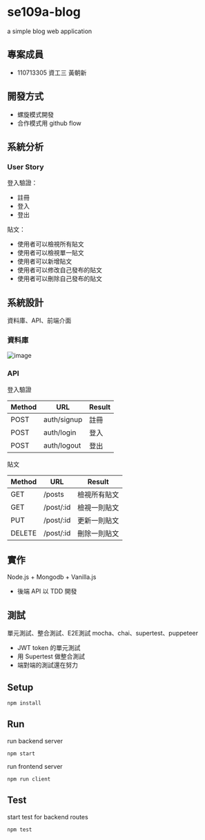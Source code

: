 # se109a-blog

a simple blog web application

## 專案成員

* 110713305 資工三 黃朝新

## 開發方式

* 螺旋模式開發
* 合作模式用 github flow

## 系統分析

### User Story

登入驗證：
* 註冊
* 登入
* 登出

貼文：
* 使用者可以檢視所有貼文
* 使用者可以檢視單一貼文
* 使用者可以新增貼文
* 使用者可以修改自己發布的貼文
* 使用者可以刪除自己發布的貼文

## 系統設計

資料庫、API、前端介面

### 資料庫

![image](https://plantuml-server.kkeisuke.app/svg/ROvD2W8n38NtEKN0pOZq3kF6ZPlPU80o3Lfe6qaY8iFStRJWparU_hx7czMYsAiM06gMxOCt9S4D44-OqxHSZzw6uAN5IYvKOowkpwZwPacm-_235rRx2nzm5Oh6udkSBkFWHEcEApTpldVzXyxcdZ1o1CdtXmNUXZF0J2rvs2y0.svg)

### API

登入驗證

| Method | URL     | Result |
| ------ | ------- | ------ |
| POST   | auth/signup | 註冊   |
| POST   | auth/login  | 登入   |
| POST   | auth/logout | 登出   |

貼文

| Method | URL       | Result     |
| ------ | --------- | -----------|
| GET    | /posts    | 檢視所有貼文 |
| GET    | /post/:id | 檢視一則貼文 |
| PUT    | /post/:id | 更新一則貼文 |
| DELETE | /post/:id | 刪除一則貼文 |



## 實作

Node.js + Mongodb + Vanilla.js

* 後端 API 以 TDD 開發

## 測試

單元測試、整合測試、E2E測試
mocha、chai、supertest、puppeteer

* JWT token 的單元測試
* 用 Supertest 做整合測試
* 端對端的測試還在努力

## Setup

```
npm install
```

## Run

run backend server

```
npm start
```

run frontend server

```
npm run client
```

## Test

start test for backend routes

```
npm test
```
